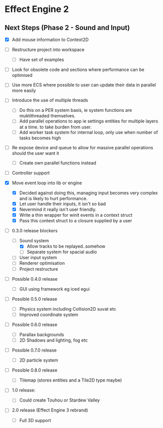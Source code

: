 # Effect Engine 2

## Next Steps (Phase 2 - Sound and Input)
- [x] Add mouse information to Context2D
- [ ] Restructure project into workspace
  - [ ] Have set of examples
- [ ] Look for obsolete code and sections where performance can be optimised
- [ ] Use more ECS where possible to user can update their data in parallel more easily
- [ ] Introduce the use of multiple threads
  - [ ] Do this on a PER system basis, ie system functions are muktithreaded themselves.
  - [ ] Add parallel operations to app ie settings entities for multiple layers at a time.
        to take burden from user.
  - [ ] Add worker task system for internal loop, only use when number of tasks becomes high
- [ ] Re expose device and queue to allow for massive parallel operations should the user want it
  - [ ] Create own parallel functions instead
- [ ] Controller support
  
- [x] Move event loop into lib or engine
  - [x] Decided against doing this, managing input becomes very complex and is likely to hurt performance.
  - [x] Let user handle their inputs, it isn't so bad
  - [x] Nevermind it really isn't user friendly.
  - [x] Write a thin wrapper for winit events in a context struct
  - [x] Pass this context struct to a closure supplied by a user

- [ ] 0.3.0 release blockers
  - [ ] Sound system
    - [x] Allow tracks to be replayed..somehow
    - [ ] Separate system for spacial audio
  - [ ] User input system
  - [ ] Renderer optimisation
  - [ ] Project restructure

- [ ] Possible 0.4.0 release
  - [ ] GUI using framework eg iced egui

- [ ] Possible 0.5.0 release
  - [ ] Physics system including Collision2D suvat etc
  - [ ] Improved coordinate system

- [ ] Possible 0.6.0 release
  - [ ] Parallax backgrounds
  - [ ] 2D Shadows and lighting, fog etc

- [ ] Possible 0.7.0 release
  - [ ] 2D particle system

- [ ] Possible 0.8.0 release
  - [ ] Tilemap (stores entities and a Tile2D type maybe)

- [ ] 1.0 release:
  - [ ] Could create Touhou or Stardew Valley

- [ ] 2.0 release (Effect Engine 3 rebrand)
  - [ ] Full 3D support
